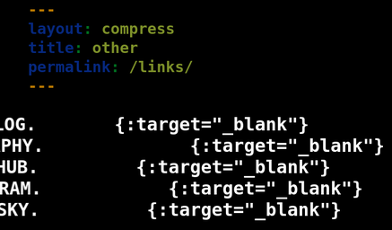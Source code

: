 ```yaml
---
layout: compress
title: other
permalink: /links/
---
```

<meta name="viewport" content="width=device-width, initial-scale=1.0"/>
<link rel="preconnect" href="https://fonts.googleapis.com">
<link rel="preconnect" href="https://fonts.gstatic.com" crossorigin>
<link href="https://fonts.googleapis.com/css2?family=JetBrains+Mono:ital,wght@0,100..800;1,100..800&display=swap" rel="stylesheet">

<style>
  body {
    background: black;
    font-family: "JetBrains Mono", monospace;
    font-size: 24pt;
    font-weight: bold;
    color: white;
  }

  @keyframes slideInFromLeft {
    0% {
      transform: translateX(-100%);
    }
    100% {
      transform: translateX(0);
    }
  }

  a {
    color: white;
    text-decoration: none;
    
    font-size: 24pt;
    animation: 1s cubic-bezier(0.33, 1, 0.68, 1) 0s 1 slideInFromLeft;
    transition: font-size 0.25s;
    display: inline-block
  }

  a:hover {
    text-decoration: underline;
    transition: font-size 0.25s;
    font-size: 28pt;
  }
</style>

[=> BLOG.](https://blitpxl.com/){:target="_blank"}
<br>
[=> PHOTOGRAPHY.](https://blitpxl.com/photos){:target="_blank"}
<br>
[=> GITHUB.](https://github.com/blitpxl/){:target="_blank"}
<br>
[=> INSTAGRAM.](https://instagram.com/blitpxl/){:target="_blank"}
<br>
[=> BLUESKY.](https://bsky.app/profile/blitpxl.bsky.social){:target="_blank"}
